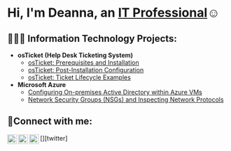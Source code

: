 <h1>Hi, I'm Deanna, an <a href="https://linkedin.com/in/Josh">IT Professional</a>☺</h1>

<h2>👩🏾‍💻 Information Technology Projects:</h2>

- <b>osTicket (Help Desk Ticketing System)</b>
  - [osTicket: Prerequisites and Installation](https://github.com/Dhorton93/osticket-prereqs)
  - [osTicket: Post-Installation Configuration](https://github.com/Dhorton93/post-install-config)
  - [osTicket: Ticket Lifecycle Examples](https://github.com/Dhorton93/ticket-lifecycle)
- <b>Microsoft Azure</b>
  - [Configuring On-premises Active Directory within Azure VMs](https://github.com/Dhorton93/configure-ad)
  - [Network Security Groups (NSGs) and Inspecting Network Protocols](https://github.com/Dhorton93/azure-network-protocols)

<h2>🤳Connect with me:</h2>

[<img align="left" alt="Deanna | Twitter" width="22px" src="https://cdn.jsdelivr.net/npm/simple-icons@v3/icons/twitter.svg" />][twitter]
[<img align="left" alt="Deanna | LinkedIn" width="22px" src="https://cdn.jsdelivr.net/npm/simple-icons@v3/icons/linkedin.svg" />][linkedin]
[<img align="left" alt="Deanna | Instagram" width="22px" src="https://cdn.jsdelivr.net/npm/simple-icons@v3/icons/instagram.svg" />][instagram]

[instagram]: https://www.instagram.com/Deanna
[linkedin]: https://linkedin.com/in/Deanna 
